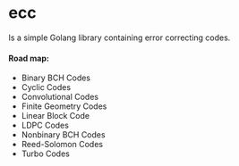 # ecc
Is a simple Golang library containing error correcting codes.

#### Road map:
 * Binary BCH Codes
 * Cyclic Codes
 * Convolutional Codes
 * Finite Geometry Codes
 * Linear Block Code 
 * LDPC Codes 
 * Nonbinary BCH Codes
 * Reed-Solomon Codes
 * Turbo Codes 
